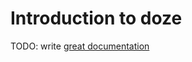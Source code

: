 # Introduction to doze

TODO: write [great documentation](http://jacobian.org/writing/what-to-write/)
